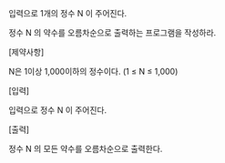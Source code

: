 입력으로 1개의 정수 N 이 주어진다.

정수 N 의 약수를 오름차순으로 출력하는 프로그램을 작성하라.

[제약사항]

N은 1이상 1,000이하의 정수이다. (1 ≤ N ≤ 1,000)

[입력]

입력으로 정수 N 이 주어진다.

[출력]

정수 N 의 모든 약수를 오름차순으로 출력한다.
